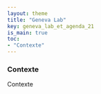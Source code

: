 ```yaml
---
layout: theme
title: "Geneva Lab"
key: geneva_lab_et_agenda_21
is_main: true
toc:
- "Contexte"
---
```


### Contexte
Contexte
